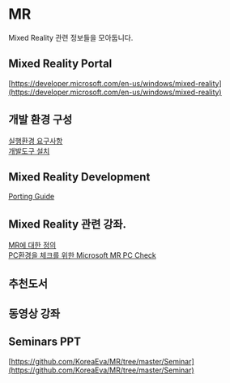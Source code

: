 # MR
Mixed Reality 관련 정보들을 모아둡니다. 

## Mixed Reality Portal
[https://developer.microsoft.com/en-us/windows/mixed-reality](https://developer.microsoft.com/en-us/windows/mixed-reality)

## 개발 환경 구성
[실행환경 요구사항](https://developer.microsoft.com/en-us/windows/mixed-reality/windows_mixed_reality_minimum_pc_hardware_compatibility_guidelines)<br>
[개발도구 설치](https://developer.microsoft.com/en-us/windows/mixed-reality/install_the_tools)<br>

## Mixed Reality Development 

[Porting Guide](https://developer.microsoft.com/en-us/windows/mixed-reality/porting_guides)<br>


## Mixed Reality 관련 강좌. 

[MR에 대한 정의](https://developer.microsoft.com/en-us/windows/mixed-reality/mixed_reality)<br>
[PC환경을 체크를 위한 Microsoft MR PC Check](http://youngwook.com/221111275358)<br>

## 추천도서 

## 동영상 강좌

## Seminars PPT
[https://github.com/KoreaEva/MR/tree/master/Seminar](https://github.com/KoreaEva/MR/tree/master/Seminar)<br>